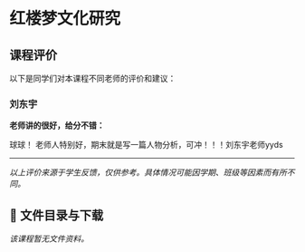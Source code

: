# 红楼梦文化研究

## 课程评价

以下是同学们对本课程不同老师的评价和建议：

### 刘东宇

**老师讲的很好，给分不错：**

球球！    老师人特别好，期末就是写一篇人物分析，可冲！！！刘东宇老师yyds

---

*以上评价来源于学生反馈，仅供参考。具体情况可能因学期、班级等因素而有所不同。*
## 📄 文件目录与下载

_该课程暂无文件资料。_
